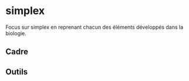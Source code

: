 # simplex
Focus sur simplex en reprenant chacun des éléments développés dans la biologie.
## Cadre

## Outils

